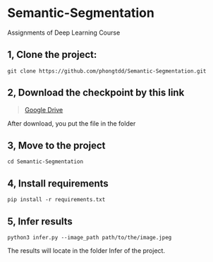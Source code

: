# Semantic-Segmentation
Assignments of Deep Learning Course
## 1, Clone the project:
```
git clone https://github.com/phongtdd/Semantic-Segmentation.git
```
## 2, Download the checkpoint by this link 
> [Google Drive](https://drive.google.com/drive/u/0/folders/1DtXDlLKZhf94AxhL1IHokIIIwEXTqp-G)

After download, you put the file in the folder 

## 3, Move to the project
```
cd Semantic-Segmentation
```

## 4, Install requirements
```
pip install -r requirements.txt
```
## 5, Infer results
```
python3 infer.py --image_path path/to/the/image.jpeg
```
The results will locate in the folder Infer of the project.